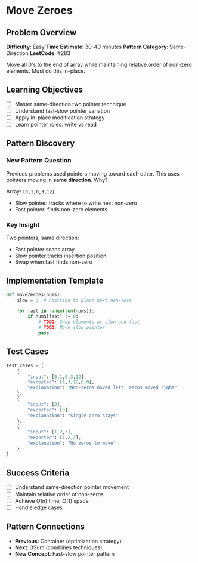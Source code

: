 # Move Zeroes

## Problem Overview
**Difficulty**: Easy
**Time Estimate**: 30-40 minutes
**Pattern Category**: Same-Direction
**LeetCode**: #283

Move all 0's to the end of array while maintaining relative order of non-zero elements. Must do this in-place.

## Learning Objectives
- [ ] Master same-direction two pointer technique
- [ ] Understand fast-slow pointer variation
- [ ] Apply in-place modification strategy
- [ ] Learn pointer roles: write vs read

## Pattern Discovery

### New Pattern Question
Previous problems used pointers moving toward each other. This uses pointers moving in **same direction**. Why?

Array: `[0,1,0,3,12]`
- Slow pointer: tracks where to write next non-zero
- Fast pointer: finds non-zero elements

### Key Insight
Two pointers, same direction:
- Fast pointer scans array
- Slow pointer tracks insertion position
- Swap when fast finds non-zero

## Implementation Template
```python
def moveZeroes(nums):
    slow = 0  # Position to place next non-zero

    for fast in range(len(nums)):
        if nums[fast] != 0:
            # TODO: Swap elements at slow and fast
            # TODO: Move slow pointer
            pass
```

## Test Cases
```python
test_cases = [
    {
        "input": [0,1,0,3,12],
        "expected": [1,3,12,0,0],
        "explanation": "Non-zeros moved left, zeros moved right"
    },
    {
        "input": [0],
        "expected": [0],
        "explanation": "Single zero stays"
    },
    {
        "input": [1,2,3],
        "expected": [1,2,3],
        "explanation": "No zeros to move"
    }
]
```

## Success Criteria
- [ ] Understand same-direction pointer movement
- [ ] Maintain relative order of non-zeros
- [ ] Achieve O(n) time, O(1) space
- [ ] Handle edge cases

## Pattern Connections
- **Previous**: Container (optimization strategy)
- **Next**: 3Sum (combines techniques)
- **New Concept**: Fast-slow pointer pattern
